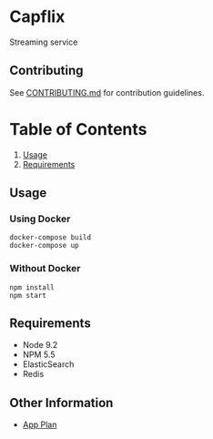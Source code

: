 # Capflix

Streaming service

## Contributing

See [CONTRIBUTING.md](CONTRIBUTING.md) for contribution guidelines.

# Table of Contents

1. [Usage](#Usage)
1. [Requirements](#requirements)

## Usage

### Using Docker

```
docker-compose build
docker-compose up
```

### Without Docker

```
npm install
npm start
```

## Requirements

- Node 9.2
- NPM 5.5
- ElasticSearch
- Redis

## Other Information

* [App Plan](https://docs.google.com/document/d/1kNHYAQcxQyO6LW2cTx9HEsXUTMHDzSGDwdb-_ZO0f8o/edit#heading=h.v30r89j6mgcz)

